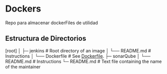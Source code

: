 # Dockers

Repo para almacenar dockerFiles de utilidad

## Estructura de Directorios

[root]
 │
 ├─ jenkins                 # Root directory of an image
 │   └── README.md          # Instructions
 │   └── Dockerfile         # See [Dockerfile](https://docs.docker.com/engine/reference/builder/).
 ├─ sonarQube
 │   └── README.md 	    # Instructions
 └─ README.md               # Text file containing the name of the maintainer

